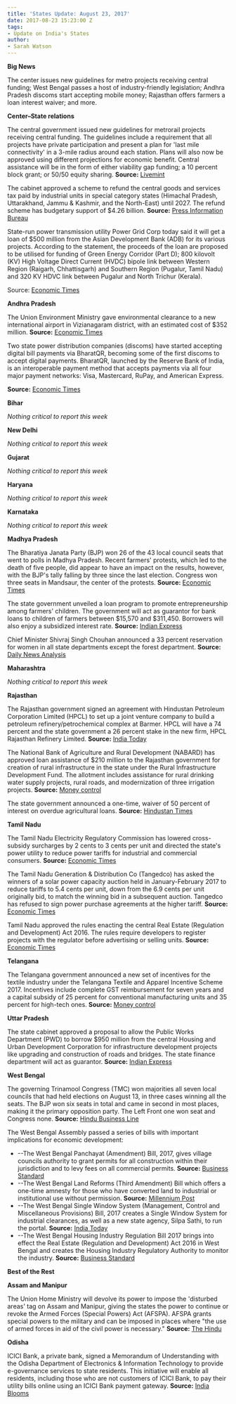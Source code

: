 ```yaml
---
title: 'States Update: August 23, 2017'
date: 2017-08-23 15:23:00 Z
tags:
- Update on India's States
author:
- Sarah Watson
---
```


**Big News**

The center issues new guidelines for metro projects receiving central funding; West Bengal passes a host of industry-friendly legislation; Andhra Pradesh discoms start accepting mobile money; Rajasthan offers farmers a loan interest waiver; and more.

**Center–State relations**

The central government issued new guidelines for metrorail projects receiving central funding. The guidelines include a requirement that all projects have private participation and present a plan for &#39;last mile connectivity&#39; in a 3-mile radius around each station. Plans will also now be approved using different projections for economic benefit. Central assistance will be in the form of either viability gap funding; a 10 percent block grant; or 50/50 equity sharing. **Source:** [Livemint](http://www.livemint.com/Politics/7045cMPeYExXD6UND1XK5O/Union-Cabinet-approves-new-metro-rail-policy.html)

The cabinet approved a scheme to refund the central goods and services tax paid by industrial units in special category states (Himachal Pradesh, Uttarakhand, Jammu &amp; Kashmir, and the North-East) until 2027. The refund scheme has budgetary support of $4.26 billion. **Source:** [Press Information Bureau](http://pib.nic.in/newsite/pmreleases.aspx?mincode=63)

State-run power transmission utility Power Grid Corp today said it will get a loan of $500 million from the Asian Development Bank (ADB) for its various projects. According to the statement, the proceeds of the loan are proposed to be utilised for funding of Green Energy Corridor (Part D); 800 kilovolt (KV)  High Voltage Direct Current (HVDC) bipole link between Western Region (Raigarh, Chhattisgarh) and Southern Region (Pugalur, Tamil Nadu) and 320 KV HDVC link between Pugalur and North Trichur (Kerala).

Source: [Economic Times](http://energy.economictimes.indiatimes.com/news/power/power-grid-inks-500-million-loan-pact-with-adb/60128824)

**Andhra Pradesh**

The Union Environment Ministry gave environmental clearance to a new international airport in Vizianagaram district, with an estimated cost of $352 million. **Source:** [Economic Times](http://economictimes.indiatimes.com/industry/transportation/airlines-/-aviation/green-nod-to-rs-2k-crore-bhogapuram-international-airport-project-in-andhra-pradesh/articleshow/60156339.cms)

Two state power distribution companies (discoms) have started accepting digital bill payments via BharatQR, becoming some of the first discoms to accept digital payments. BharatQR, launched by the Reserve Bank of India, is an interoperable payment method that accepts payments via all four major payment networks: Visa, Mastercard, RuPay, and American Express.

**Source:** [Economic Times](http://economictimes.indiatimes.com/industry/energy/power/andhra-pradesh-power-companies-adopt-bharatqr/articleshow/60157027.cms)

**Bihar**

_Nothing critical to report this week_

**New Delhi**

_Nothing critical to report this week_

**Gujarat**

_Nothing critical to report this week_

**Haryana**

_Nothing critical to report this week_

**Karnataka**

_Nothing critical to report this week_

**Madhya Pradesh**

The Bharatiya Janata Party (BJP) won 26 of the 43 local council seats that went to polls in Madhya Pradesh. Recent farmers&#39; protests, which led to the death of five people, did appear to have an impact on the results, however, with the BJP&#39;s tally falling by three since the last election. Congress won three seats in Mandsaur, the center of the protests. **Source:** [Economic Times](http://economictimes.indiatimes.com/news/politics-and-nation/bjp-wins-local-polls-in-madhya-pradesh-but-congress-grabs-all-seats-in-mandsaur/articleshow/60092750.cms)

The state government unveiled a loan program to promote entrepreneurship among farmers&#39; children. The government will act as guarantor for bank loans to children of farmers between $15,570 and $311,450. Borrowers will also enjoy a subsidized interest rate. **Source:** [Indian Express](http://indianexpress.com/article/india/madhya-pradesh-to-give-farmer-children-loans-to-start-businesses-4797117/)

Chief Minister Shivraj Singh Chouhan announced a 33 percent reservation for women in all state departments except the forest department. **Source:** [Daily News Analysis](http://www.dnaindia.com/india/report-mp-cm-announces-33-reservation-for-females-in-all-departments-excluding-forest-2535914)

**Maharashtra**

_Nothing critical to report this week_

**Rajasthan**

The Rajasthan government signed an agreement with Hindustan Petroleum Corporation Limited (HPCL) to set up a joint venture company to build a petroleum refinery/petrochemical complex at Barmer. HPCL will have a 74 percent and the state government a 26 percent stake in the new firm, HPCL Rajasthan Refinery Limited. **Source:** [India Today](http://indiatoday.intoday.in/story/rajasthan-hpcl-sign-joint-venture-for-barmer-oil-refinery-complex/1/1028412.html)

The National Bank of Agriculture and Rural Development (NABARD) has approved loan assistance of $210 million to the Rajasthan government for creation of rural infrastructure in the state under the Rural Infrastructure Development Fund. The allotment includes assistance for rural drinking water supply projects, rural roads, and modernization of three irrigation projects. **Source:** [Money control](http://www.moneycontrol.com/news/business/economy/nabard-sanctions-rs-1350-cr-loan-to-rajasthan-govt-2364773.html)

The state government announced a one-time, waiver of 50 percent of interest on overdue agricultural loans. **Source:** [Hindustan Times](http://www.hindustantimes.com/jaipur/raje-govt-to-waive-50-interest-amount-on-farm-loans/story-VW8QGrWWfY4aQyLLyZwjYL.html)

**Tamil Nadu**

The Tamil Nadu Electricity Regulatory Commission has lowered cross-subsidy surcharges by 2 cents to 3 cents per unit and directed the state&#39;s power utility to reduce power tariffs for industrial and commercial consumers. **Source:** [Economic Times](http://energy.economictimes.indiatimes.com/news/power/industries-to-benefit-as-tamil-nadu-cuts-cross-subsidy-surcharges/60100223)

The Tamil Nadu Generation &amp; Distribution Co (Tangedco) has asked the winners of a solar power capacity auction held in January-February 2017 to reduce tariffs to 5.4 cents per unit, down from the 6.9 cents per unit originally bid, to match the winning bid in a subsequent auction. Tangedco has refused to sign power purchase agreements at the higher tariff. **Source:** [Economic Times](http://economictimes.indiatimes.com/industry/energy/power/tamil-nadu-latest-to-push-solar-companies-for-post-auction-tariff-cut/articleshow/60077687.cms)

Tamil Nadu approved the rules enacting the central Real Estate (Regulation and Development) Act 2016. The rules require developers to register projects with the regulator before advertising or selling units. **Source:** [Economic Times](http://economictimes.indiatimes.com/wealth/personal-finance-news/tn-govt-tells-builders-to-not-sell-or-advertise-projects-without-rera-registration/articleshow/60031595.cms)

**Telangana**

The Telangana government announced a new set of incentives for the textile industry under the Telangana Textile and Apparel Incentive Scheme 2017. Incentives include complete GST reimbursement for seven years and a capital subsidy of 25 percent for conventional manufacturing units and 35 percent for high-tech ones. **Source:** [Money control](http://www.moneycontrol.com/news/business/economy/telangana-govt-offers-incentives-to-textiles-industry-2364451.html)

**Uttar Pradesh**

The state cabinet approved a proposal to allow the Public Works Department (PWD) to borrow $950 million from the central Housing and Urban Development Corporation for infrastructure development projects like upgrading and construction of roads and bridges. The state finance department will act as guarantor. **Source:** [Indian Express](http://indianexpress.com/article/cities/lucknow/uttar-pradesh-cabinet-meeting-pwd-allowed-to-raise-funds-from-hudco-4801935/)

**West Bengal**

The governing Trinamool Congress (TMC) won majorities all seven local councils that had held elections on August 13, in three cases winning all the seats. The BJP won six seats in total and came in second in most places, making it the primary opposition party. The Left Front one won seat and Congress none. **Source:** [Hindu Business Line](http://www.thehindubusinessline.com/news/national/tmc-sweeps-civic-polls-in-bengal/article9821732.ece)

The West Bengal Assembly passed a series of bills with important implications for economic development:

- --The West Bengal Panchayat (Amendment) Bill, 2017, gives village councils authority to grant permits for all construction within their jurisdiction and to levy fees on all commercial permits. **Source:** [Business Standard](http://www.business-standard.com/article/current-affairs/west-bengal-assembly-passes-panchayat-bill-117081801230_1.html)
- --The West Bengal Land Reforms (Third Amendment) Bill which offers a one-time amnesty for those who have converted land to industrial or institutional use without permission. **Source:** [Millennium Post](http://www.millenniumpost.in/kolkata/west-bengal-land-reforms-bill-passed-258113)
- --The West Bengal Single Window System (Management, Control and Miscellaneous Provisions) Bill, 2017 creates a Single Window System for industrial clearances, as well as a new state agency, Silpa Sathi, to run the portal. **Source:** [India Today](http://indiatoday.intoday.in/story/single-window-bill-passed-to-attract-investors-in-bengal/1/1028254.html)
- --The West Bengal Housing Industry Regulation Bill 2017 brings into effect the Real Estate (Regulation and Development) Act 2016 in West Bengal and creates the Housing Industry Regulatory Authority to monitor the industry. **Source:** [Business Standard](http://www.business-standard.com/article/pti-stories/bengal-adopts-rera-more-clarity-once-rules-comes-117081601566_1.html)

**Best of the Rest**

**Assam and Manipur**

The Union Home Ministry will devolve its power to impose the &#39;disturbed areas&#39; tag on Assam and Manipur, giving the states the power to continue or revoke the Armed Forces (Special Powers) Act (AFSPA). AFSPA grants special powers to the military and can be imposed in places where &quot;the use of armed forces in aid of the civil power is necessary.&quot; **Source:** [The Hindu](http://www.thehindu.com/news/national/assam-manipur-can-now-decide-on-afspa/article19498849.ece)

**Odisha**

ICICI Bank, a private bank, signed a Memorandum of Understanding with the Odisha Department of Electronics &amp; Information Technology to provide e-governance services to state residents. This initiative will enable all residents, including those who are not customers of ICICI Bank, to pay their utility bills online using an ICICI Bank payment gateway. **Source:** [India Blooms](https://www.indiablooms.com/ibns_new/finance-details/7693/icici-bank-signs-mou-with-government-of-odisha-for-e-governance-services.html)